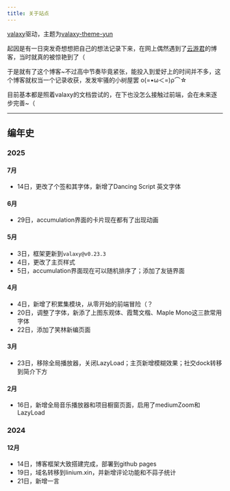 ```yaml
---
title: 关于站点
---
```


<ValaxyLogo />

[valaxy](https://valaxy.site/)驱动，主题为[valaxy-theme-yun](https://github.com/YunYouJun/valaxy/tree/main/packages/valaxy-theme-yun)

起因是有一日突发奇想想把自己的想法记录下来，在网上偶然遇到了[云游君](https://yunyoujun.cn/)的博客，当时就真的被惊艳到了（

于是就有了这个博客~不过高中节奏毕竟紧张，能投入到爱好上的时间并不多，这个博客就权当一个记录收获，发发牢骚的小树屋罢
ο(=•ω＜=)ρ⌒☆

目前基本都是照着valaxy的文档尝试的，在下也没怎么接触过前端，会在未来逐步完善~（

---

## 编年史

### 2025

#### 7月

- 14日，更改了个签和其字体，新增了Dancing Script 英文字体

#### 6月

- 29日，accumulation界面的卡片现在都有了出现动画

#### 5月

- 3日，框架更新到`valaxy@v0.23.3`
- 4日，更改了主页样式
- 5日，accumulation界面现在可以随机排序了；添加了友链界面

#### 4月

- 4日，新增了积累集模块，从零开始的前端冒险（？
- 20日，调整了字体，新添了上图东观体、霞鹜文楷、Maple Mono这三款常用字体
- 22日，添加了笑林新编页面

#### 3月

- 23日，移除全局播放器，关闭LazyLoad；主页新增模糊效果；社交dock转移到简介下方

#### 2月

- 16日，新增全局音乐播放器和项目橱窗页面，启用了mediumZoom和LazyLoad

### 2024

#### 12月

- 14日，博客框架大致搭建完成，部署到github pages
- 19日，域名转移到linium.xin，并新增评论功能和不蒜子统计
- 21日，新增一言
